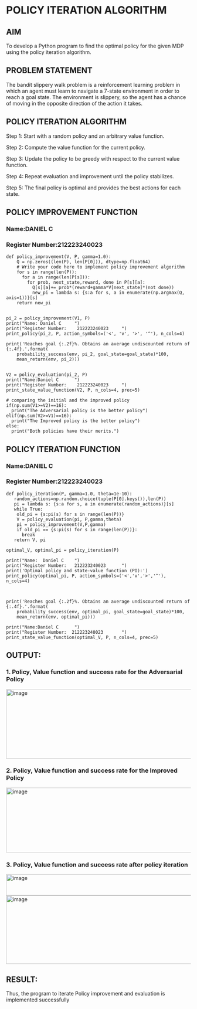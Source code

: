 # POLICY ITERATION ALGORITHM

## AIM
To develop a Python program to find the optimal policy for the given MDP using the policy iteration algorithm.


## PROBLEM STATEMENT
The bandit slippery walk problem is a reinforcement learning problem in which an agent must learn to navigate a 7-state environment in order to reach a goal state. The environment is slippery, so the agent has a chance of moving in the opposite direction of the action it takes.
## POLICY ITERATION ALGORITHM
Step 1: Start with a random policy and an arbitrary value function.

Step 2: Compute the value function for the current policy.

Step 3: Update the policy to be greedy with respect to the current value function.

Step 4: Repeat evaluation and improvement until the policy stabilizes.

Step 5: The final policy is optimal and provides the best actions for each state.

## POLICY IMPROVEMENT FUNCTION
### Name:DANIEL C
### Register Number:212223240023
```
def policy_improvement(V, P, gamma=1.0):
    Q = np.zeros((len(P), len(P[0])), dtype=np.float64)
    # Write your code here to implement policy improvement algorithm
    for s in range(len(P)):
      for a in range(len(P[s])):
        for prob, next_state,reward, done in P[s][a]:
          Q[s][a]+= prob*(reward+gamma*V[next_state]*(not done))
          new_pi = lambda s: {s:a for s, a in enumerate(np.argmax(Q, axis=1))}[s]
    return new_pi


pi_2 = policy_improvement(V1, P)
print("Name: Daniel C     ")
print("Register Number:    212223240023     ")
print_policy(pi_2, P, action_symbols=('<', 'v', '>', '^'), n_cols=4)

print('Reaches goal {:.2f}%. Obtains an average undiscounted return of {:.4f}.'.format(
    probability_success(env, pi_2, goal_state=goal_state)*100,
    mean_return(env, pi_2)))


V2 = policy_evaluation(pi_2, P)
print("Name:Daniel C      ")
print("Register Number:    212223240023     ")
print_state_value_function(V2, P, n_cols=4, prec=5)

# comparing the initial and the improved policy
if(np.sum(V1>=V2)==16):
  print("The Adversarial policy is the better policy")
elif(np.sum(V2>=V1)==16):
  print("The Improved policy is the better policy")
else:
  print("Both policies have their merits.")
```
## POLICY ITERATION FUNCTION
### Name:DANIEL C
### Register Number:212223240023
```
def policy_iteration(P, gamma=1.0, theta=1e-10):
   random_actions=np.random.choice(tuple(P[0].keys()),len(P))
   pi = lambda s: {s:a for s, a in enumerate(random_actions)}[s]
   while True:
    old_pi = {s:pi(s) for s in range(len(P))}
    V = policy_evaluation(pi, P,gamma,theta)
    pi = policy_improvement(V,P,gamma)
    if old_pi == {s:pi(s) for s in range(len(P))}:
      break
   return V, pi

optimal_V, optimal_pi = policy_iteration(P)

print("Name:  Daniel C    ")
print("Register Number:   212223240023      ")
print('Optimal policy and state-value function (PI):')
print_policy(optimal_pi, P, action_symbols=('<','v','>','^'), n_cols=4)



print('Reaches goal {:.2f}%. Obtains an average undiscounted return of {:.4f}.'.format(
    probability_success(env, optimal_pi, goal_state=goal_state)*100,
    mean_return(env, optimal_pi)))

print("Name:Daniel C      ")
print("Register Number:  212223240023       ")
print_state_value_function(optimal_V, P, n_cols=4, prec=5)

```

## OUTPUT:
### 1. Policy, Value function and success rate for the Adversarial Policy
<img width="697" height="190" alt="image" src="https://github.com/user-attachments/assets/a73bd3f1-e5dc-41d8-93f1-f1a95f30d912" />


### 2. Policy, Value function and success rate for the Improved Policy
<img width="640" height="177" alt="image" src="https://github.com/user-attachments/assets/f1f94f4a-4cd3-4aec-9cfb-d1ec4350473c" />



### 3. Policy, Value function and success rate after policy iteration
<img width="771" height="58" alt="image" src="https://github.com/user-attachments/assets/013e04f1-cb94-457f-a4c3-998a6aa080a0" />

<img width="667" height="187" alt="image" src="https://github.com/user-attachments/assets/504c5149-90f2-4982-bfc1-b506369dff83" />



## RESULT:
Thus, the program to iterate Policy improvement and evaluation is implemented successfully

